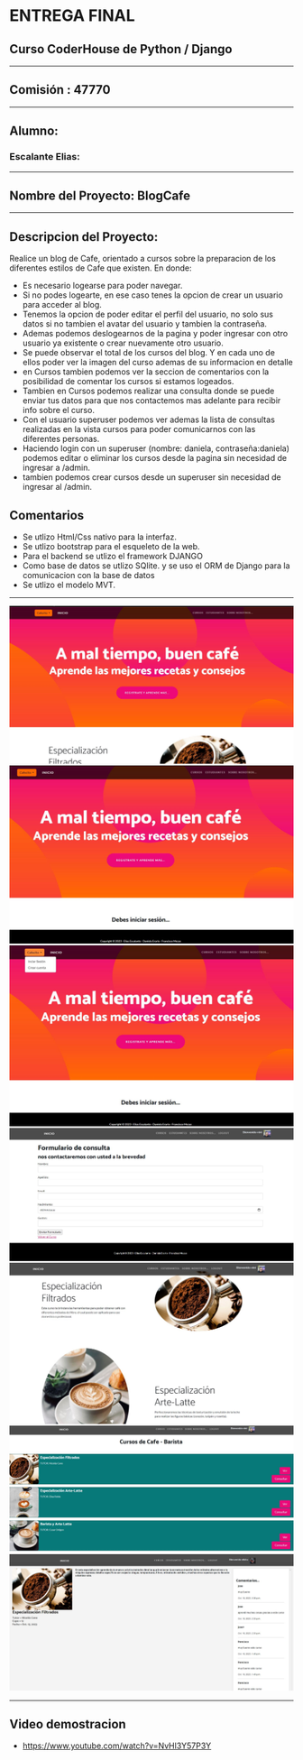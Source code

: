 # ENTREGA FINAL 
## Curso CoderHouse de Python / Django 
-------
## **Comisión** : 47770
-------
## **Alumno**:   
### Escalante Elias:


--------

## Nombre del Proyecto: BlogCafe
--------
## **Descripcion del Proyecto**:
 Realice un blog de Cafe, orientado a cursos sobre la preparacion de los diferentes estilos de Cafe que existen. En donde:


- Es necesario logearse para poder navegar.
- Si no podes logearte, en ese caso tenes la opcion de crear un usuario para acceder al blog.
- Tenemos la opcion de poder editar el perfil del usuario, no solo sus datos si no tambien el avatar del usuario y tambien la contraseña.
- Ademas podemos deslogearnos de la pagina y poder ingresar con otro usuario ya existente o crear nuevamente otro usuario.
- Se puede observar el total de los cursos del blog. Y en cada uno de ellos poder ver la imagen del curso ademas de su informacion en detalle
- en Cursos tambien podemos ver la seccion de comentarios con la posibilidad de comentar los cursos si estamos logeados.
- Tambien en Cursos podemos realizar una consulta donde se puede enviar tus datos para que nos contactemos mas adelante para recibir info sobre el curso.
- Con el usuario superuser podemos ver ademas la lista de consultas realizadas en la vista cursos para poder comunicarnos con las diferentes personas.
- Haciendo login con un superuser (nombre: daniela, contraseña:daniela) podemos editar o eliminar los cursos desde la pagina sin necesidad de ingresar a /admin.
- tambien podemos crear cursos desde un superuser sin necesidad de ingresar al /admin.

## Comentarios

- Se utlizo Html/Css nativo para la interfaz.
- Se utlizo bootstrap para el esqueleto de la web.
- Para el backend se utlizo el framework DJANGO
- Como base de datos se utlizo  SQlite. y se uso el ORM de Django para la comunicacion con la base de datos
- Se utlizo el modelo MVT.
  
------

![Texto alternativo](https://github.com/eliasescalante/Cursos_de_Baristas_web/blob/main/img/Capture_2.JPG)
![Texto alternativo](https://github.com/eliasescalante/Cursos_de_Baristas_web/blob/main/img/Capture_3.JPG)
![Texto alternativo](https://github.com/eliasescalante/Cursos_de_Baristas_web/blob/main/img/Capture_4.JPG)
![Texto alternativo](https://github.com/eliasescalante/Cursos_de_Baristas_web/blob/main/img/Capture_6.JPG)
![Texto alternativo](https://github.com/eliasescalante/Cursos_de_Baristas_web/blob/main/img/Capture_7.JPG)
![Texto alternativo](https://github.com/eliasescalante/Cursos_de_Baristas_web/blob/main/img/Capture_5.JPG)
![Texto alternativo](https://github.com/eliasescalante/Cursos_de_Baristas_web/blob/main/img/Capture.JPG)


----

## Video demostracion
- https://www.youtube.com/watch?v=NvHl3Y57P3Y
